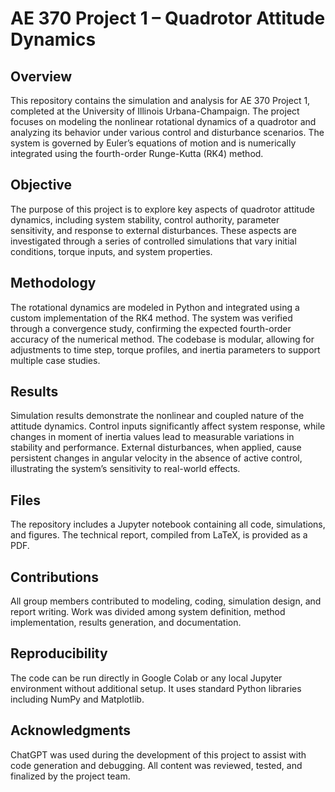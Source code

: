 # AE 370 Project 1 – Quadrotor Attitude Dynamics

## Overview

This repository contains the simulation and analysis for AE 370 Project 1, completed at the University of Illinois Urbana-Champaign. The project focuses on modeling the nonlinear rotational dynamics of a quadrotor and analyzing its behavior under various control and disturbance scenarios. The system is governed by Euler’s equations of motion and is numerically integrated using the fourth-order Runge-Kutta (RK4) method.

## Objective

The purpose of this project is to explore key aspects of quadrotor attitude dynamics, including system stability, control authority, parameter sensitivity, and response to external disturbances. These aspects are investigated through a series of controlled simulations that vary initial conditions, torque inputs, and system properties.

## Methodology

The rotational dynamics are modeled in Python and integrated using a custom implementation of the RK4 method. The system was verified through a convergence study, confirming the expected fourth-order accuracy of the numerical method. The codebase is modular, allowing for adjustments to time step, torque profiles, and inertia parameters to support multiple case studies.

## Results

Simulation results demonstrate the nonlinear and coupled nature of the attitude dynamics. Control inputs significantly affect system response, while changes in moment of inertia values lead to measurable variations in stability and performance. External disturbances, when applied, cause persistent changes in angular velocity in the absence of active control, illustrating the system’s sensitivity to real-world effects.

## Files

The repository includes a Jupyter notebook containing all code, simulations, and figures. The technical report, compiled from LaTeX, is provided as a PDF.

## Contributions

All group members contributed to modeling, coding, simulation design, and report writing. Work was divided among system definition, method implementation, results generation, and documentation.

## Reproducibility

The code can be run directly in Google Colab or any local Jupyter environment without additional setup. It uses standard Python libraries including NumPy and Matplotlib.

## Acknowledgments

ChatGPT was used during the development of this project to assist with code generation and debugging. All content was reviewed, tested, and finalized by the project team.
